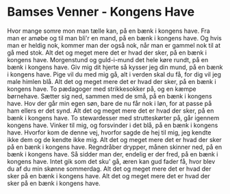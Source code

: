 # Bamses Venner - Kongens Have


Hvor mange somre mon man tælle kan, på en bænk i kongens have.
Fra man er amøbe og til man bli'r en mand, på en bænk i kongens have.
Og hvis man er heldig nok, kommer man der også nok, når man er gammel nok til at gå med
stok.
Alt det og meget mere det er hvad der sker, på en bænk i kongens have.
Morgenstund og guld-i-mund det hele køre rundt, på en bænk i kongens have.
Giv mig dit hjerte så kysser jeg din mund, på en bænk i kongens have.
Pige vil du med mig gå, alt i verden skal du få, for dig vil jeg male himlen blå.
Alt det og meget mere det er hvad der sker, på en bænk i kongens have.
To pædagoger med strikkesokker på, og en kæmpe børnehave.
Sætter sig ned, sammen med de små, på en bænk i kongens have.
Hov der går min egen søn, bare de nu får nok i løn, for at passe på ham ellers er det synd.
Alt det og meget mere det er hvad der sker, på en bænk i kongens have.
To stewardesser med strutteskørter på, går igennem kongens have.
Vinker til mig, og forsvinder i det blå, på en bænk i kongens have.
Hvorfor kom de denne vej, hvorfor sagde de hej til mig, jeg kendte ikke dem og de kendte ikke
mig. Alt det
og meget mere det er hvad der sker på en bænk i kongens have.
Regndråber drypper, månen skinner ned, på en bænk i kongens have.
Så sidder man der, endelig er der fred, på en bænk i kongens have.
Intet gik som det sku' gå, æren kan gud fader få, hvor blev du af du min skønne sommerdag. Alt
det og
meget mere det er hvad der sker på en bænk i kongens have.
Alt det og meget mere det er hvad der sker på en bænk i kongens have.
